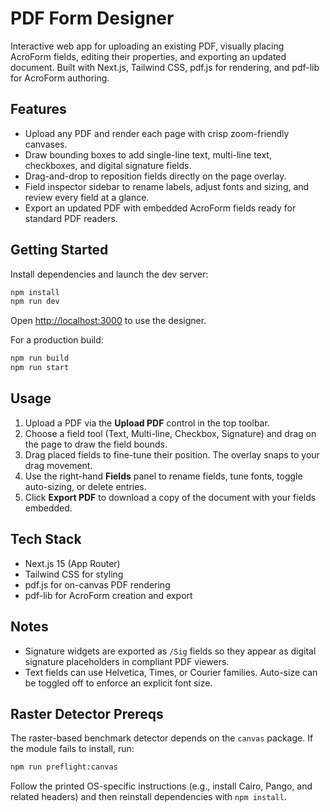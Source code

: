# PDF Form Designer

Interactive web app for uploading an existing PDF, visually placing AcroForm fields, editing their properties, and exporting an updated document. Built with Next.js, Tailwind CSS, pdf.js for rendering, and pdf-lib for AcroForm authoring.

## Features

- Upload any PDF and render each page with crisp zoom-friendly canvases.
- Draw bounding boxes to add single-line text, multi-line text, checkboxes, and digital signature fields.
- Drag-and-drop to reposition fields directly on the page overlay.
- Field inspector sidebar to rename labels, adjust fonts and sizing, and review every field at a glance.
- Export an updated PDF with embedded AcroForm fields ready for standard PDF readers.

## Getting Started

Install dependencies and launch the dev server:

```bash
npm install
npm run dev
```

Open [http://localhost:3000](http://localhost:3000) to use the designer.

For a production build:

```bash
npm run build
npm run start
```

## Usage

1. Upload a PDF via the **Upload PDF** control in the top toolbar.
2. Choose a field tool (Text, Multi-line, Checkbox, Signature) and drag on the page to draw the field bounds.
3. Drag placed fields to fine-tune their position. The overlay snaps to your drag movement.
4. Use the right-hand **Fields** panel to rename fields, tune fonts, toggle auto-sizing, or delete entries.
5. Click **Export PDF** to download a copy of the document with your fields embedded.

## Tech Stack

- Next.js 15 (App Router)
- Tailwind CSS for styling
- pdf.js for on-canvas PDF rendering
- pdf-lib for AcroForm creation and export

## Notes

- Signature widgets are exported as `/Sig` fields so they appear as digital signature placeholders in compliant PDF viewers.
- Text fields can use Helvetica, Times, or Courier families. Auto-size can be toggled off to enforce an explicit font size.

## Raster Detector Prereqs

The raster-based benchmark detector depends on the `canvas` package. If the module fails to install, run:

```bash
npm run preflight:canvas
```

Follow the printed OS-specific instructions (e.g., install Cairo, Pango, and related headers) and then reinstall dependencies with `npm install`.
